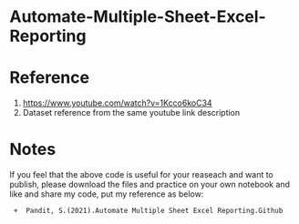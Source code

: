 # Automate-Multiple-Sheet-Excel-Reporting


# Reference
1.  https://www.youtube.com/watch?v=1Kcco6koC34
2.  Dataset reference from the same youtube link description




# Notes
If you feel that the above code is useful for your reaseach and want to publish, please download the files and practice on your own notebook and like and share my code, put my reference as below:

     +  Pandit, S.(2021).Automate Multiple Sheet Excel Reporting.Github
